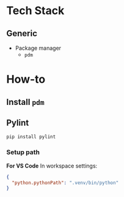 # Tech Stack

## Generic

- Package manager
  - `pdm`

# How-to

## Install `pdm`

## Pylint

`pip install pylint`

### Setup path

**For VS Code**
In workspace settings:

```json
{
  "python.pythonPath": ".venv/bin/python"
}
```
